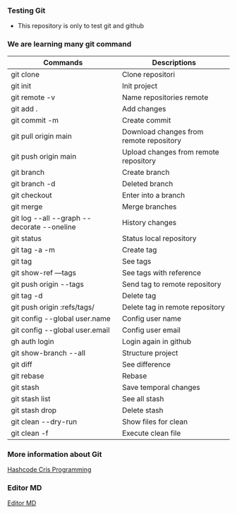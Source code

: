 ### Testing Git 

- This repository is only to test git and github

### We are learning many git command
                    
Commands  | Descriptions
------------- | -------------
git clone <url-http-repository> | Clone repositori
git init | Init project
git remote -v  | Name repositories remote
git add .  | Add changes
git commit -m <message>  | Create commit
git pull origin main | Download changes from remote repository
git push origin main | Upload changes from remote repository
git branch <name-branch> | Create branch
git branch -d <name-branch> | Deleted branch
git checkout <name-branch> | Enter into a branch 
git merge <name-branch> | Merge branches
git log --all --graph --decorate --oneline | History changes
git status | Status local repository
git tag -a <name-tag> -m <message> <number-commit-reference> | Create tag
git tag | See tags
git show-ref —tags | See tags with reference
git push origin --tags | Send tag to remote repository
git tag -d <name-tag> | Delete tag
git push origin :refs/tags/<name-tag> | Delete tag in remote repository
git config --global user.name <name> | Config user name
git config --global user.email <email> | Config user email
gh auth login | Login again in github
git show-branch --all | Structure project
git diff | See difference
git rebase <name-branch> | Rebase
git stash | Save temporal changes
git stash list | See all stash
git stash drop | Delete stash
git clean --dry-run | Show files for clean
git clean -f | Execute clean file

### More information about Git

[Hashcode Cris Programming](https://crisprogramming.hashnode.dev/)

### Editor MD
[Editor MD](https://pandao.github.io/editor.md/en.html)
